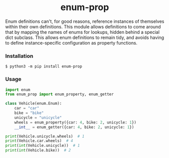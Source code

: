 <h1 align=center>enum-prop</h1>

Enum definitions can't, for good reasons, reference instances of themselves within their
own definitions. This module allows definitions to come around that by mapping the names
of enums for lookups, hidden behind a special dict subclass. This allows enum
definitions to remain tidy, and avoids having to define instance-specific configuration
as property functions.

### Installation

```shell
$ python3 -m pip install enum-prop
```

### Usage

```python
import enum
from enum_prop import enum_property, enum_getter

class Vehicle(enum.Enum):
    car = "car"
    bike = "bike"
    unicycle = "unicycle"
    wheels = enum_property({car: 4, bike: 2, unicycle: 1})
    __int__ = enum_getter({car: 4, bike: 2, unicycle: 1})

print(Vehicle.unicycle.wheels)  # 1
print(Vehicle.car.wheels)  # 4
print(int(Vehicle.unicycle))  # 1
print(int(Vehicle.bike))  # 2
```
